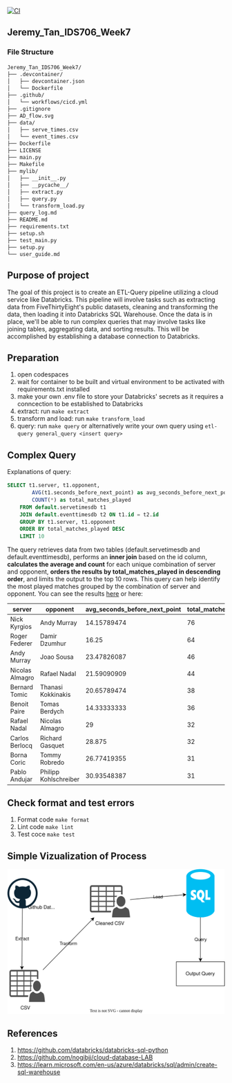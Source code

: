 [![CI](https://github.com/nogibjj/Jeremy_Tan_IDS706_Week6/actions/workflows/cicd.yml/badge.svg)](https://github.com/nogibjj/Jeremy_Tan_IDS706_Week6/actions/workflows/cicd.yml)
## Jeremy_Tan_IDS706_Week7
### File Structure
```
Jeremy_Tan_IDS706_Week7/
├── .devcontainer/
│   ├── devcontainer.json
│   └── Dockerfile
├── .github/
│   └── workflows/cicd.yml
├── .gitignore
├── AD_flow.svg
├── data/
│   ├── serve_times.csv
│   └── event_times.csv
├── Dockerfile
├── LICENSE
├── main.py
├── Makefile
├── mylib/
│   ├── __init__.py
│   ├── __pycache__/
│   ├── extract.py
│   ├── query.py
│   └── transform_load.py
├── query_log.md
├── README.md
├── requirements.txt
├── setup.sh
├── test_main.py
├── setup.py
└── user_guide.md
```
## Purpose of project
The goal of this project is to create an ETL-Query pipeline utilizing a cloud service like Databricks. This pipeline will involve tasks such as extracting data from FiveThirtyEight's public datasets, cleaning and transforming the data, then loading it into Databricks SQL Warehouse. Once the data is in place, we'll be able to run complex queries that may involve tasks like joining tables, aggregating data, and sorting results. This will be accomplished by establishing a database connection to Databricks. 
## Preparation
1. open codespaces 
2. wait for container to be built and virtual environment to be activated with requirements.txt installed 
3. make your own .env file to store your Databricks' secrets as it requires a conncection to be established to Databricks
3. extract: run `make extract`
4. transform and load: run `make transform_load`
4. query: run `make query` or alternatively write your own query using `etl-query general_query <insert query>`

## Complex Query
Explanations of query:
```sql
SELECT t1.server, t1.opponent,
        AVG(t1.seconds_before_next_point) as avg_seconds_before_next_point,
        COUNT(*) as total_matches_played
    FROM default.servetimesdb t1
    JOIN default.eventtimesdb t2 ON t1.id = t2.id
    GROUP BY t1.server, t1.opponent
    ORDER BY total_matches_played DESC
    LIMIT 10
```
The query retrieves data from two tables (default.servetimesdb and default.eventtimesdb), performs an **inner join** based on the id column, **calculates the average and count** for each unique combination of server and opponent, **orders the results by total_matches_played in descending order**, and limits the output to the top 10 rows. This query can help identify the most played matches grouped by the combination of server and opponent. You can see the results [here](https://github.com/nogibjj/Jeremy_Tan_IDS706_Week6/blob/main/query_log.md) or here:

| server           | opponent             | avg_seconds_before_next_point | total_matches_played |
|------------------|---------------------|-----------------------------|---------------------|
| Nick Kyrgios      | Andy Murray          | 14.15789474                 | 76                  |
| Roger Federer     | Damir Dzumhur        | 16.25                       | 64                  |
| Andy Murray       | Joao Sousa           | 23.47826087                 | 46                  |
| Nicolas Almagro   | Rafael Nadal        | 21.59090909                 | 44                  |
| Bernard Tomic     | Thanasi Kokkinakis  | 20.65789474                 | 38                  |
| Benoit Paire      | Tomas Berdych       | 14.33333333                 | 36                  |
| Rafael Nadal      | Nicolas Almagro     | 29                          | 32                  |
| Carlos Berlocq    | Richard Gasquet     | 28.875                      | 32                  |
| Borna Coric       | Tommy Robredo       | 26.77419355                 | 31                  |
| Pablo Andujar     | Philipp Kohlschreiber | 30.93548387               | 31                  |


## Check format and test errors 
1. Format code `make format`
2. Lint code `make lint`
3. Test coce `make test`

## Simple Vizualization of Process
![ETLQ](adflow.svg)

## References 
1. https://github.com/databricks/databricks-sql-python
2. https://github.com/nogibjj/cloud-database-LAB
3. https://learn.microsoft.com/en-us/azure/databricks/sql/admin/create-sql-warehouse
